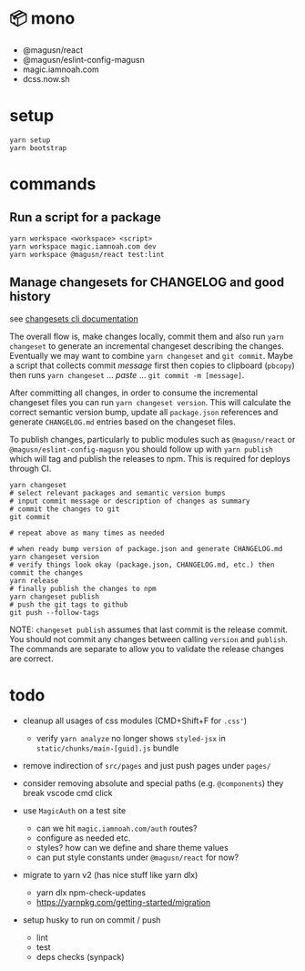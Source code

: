# 📦 mono

- @magusn/react
- @magusn/eslint-config-magusn
- magic.iamnoah.com
- dcss.now.sh

# setup

```
yarn setup
yarn bootstrap
```

# commands

## Run a script for a package

```
yarn workspace <workspace> <script>
yarn workspace magic.iamnoah.com dev
yarn workspace @magusn/react test:lint
```

## Manage changesets for CHANGELOG and good history

see [changesets cli documentation](https://github.com/changesets/changesets/blob/main/docs/command-line-options.md)

The overall flow is, make changes locally, commit them and also run `yarn changeset` to generate an incremental changeset describing the changes. Eventually we may want to combine `yarn changeset` and `git commit`. Maybe a script that collects commit *message* first then copies to clipboard (`pbcopy`) then runs `yarn changeset` ... *paste* ... `git commit -m [message]`.

After committing all changes, in order to consume the incremental changeset files you can run `yarn changeset version`. This will calculate the correct semantic version bump, update all `package.json` references and generate `CHANGELOG.md` entries based on the changeset files.

To publish changes, particularly to public modules such as `@magusn/react` or `@magusn/eslint-config-magusn` you should follow up with `yarn publish` which will tag and publish the releases to npm. This is required for deploys through CI.

```
yarn changeset
# select relevant packages and semantic version bumps
# input commit message or description of changes as summary
# commit the changes to git
git commit

# repeat above as many times as needed

# when ready bump version of package.json and generate CHANGELOG.md
yarn changeset version
# verify things look okay (package.json, CHANGELOG.md, etc.) then commit the changes
yarn release
# finally publish the changes to npm
yarn changeset publish
# push the git tags to github
git push --follow-tags
```

NOTE: `changeset publish` assumes that last commit is the release commit. You should not commit any changes between
calling `version` and `publish`. The commands are separate to allow you to validate the release changes are correct.


# todo
- cleanup all usages of css modules (CMD+Shift+F for `.css'`)
  - verify `yarn analyze` no longer shows `styled-jsx` in `static/chunks/main-[guid].js` bundle
- remove indirection of `src/pages` and just push pages under `pages/`
- consider removing absolute and special paths (e.g. `@components`) they break vscode cmd click
- use `MagicAuth` on a test site
  - can we hit `magic.iamnoah.com/auth` routes?
  - configure as needed etc.
  - styles? how can we define and share theme values
  - can put style constants under `@magusn/react` for now?

- migrate to yarn v2 (has nice stuff like yarn dlx)
  - yarn dlx npm-check-updates
  - https://yarnpkg.com/getting-started/migration

- setup husky to run on commit / push
  - lint
  - test
  - deps checks (synpack)

